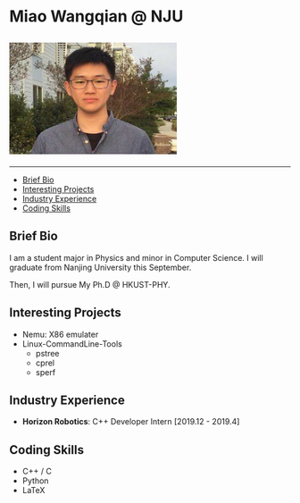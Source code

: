 # Miao Wangqian @ NJU

<!-- <html>
    <table width="600" border="0"cellspacing="0" cellpadding="0">
        <tr>
            <td width="300">
            <img src="./pic/1.jpg"width=300 height=160  />
            </td>
            <td width="486" valign="middle">
                <ul>
                    <li> Nanjing University, Nanjing</li>
                    <li> Kuang Yaming Honors School</li>
                    <li> 163, Xianlin Road</li>
                </ul>
            </td>
        </tr>
    </table>
</html> -->

<!-- <div  align="center">
    <img src="./pic/1.jpg"width=300 height=200 />
</div> -->

<h2><img src="/pic/1.jpg" width=300 height=200 alt="" /></h2>

---
<!-- TOC -->

- [Brief Bio](#brief-bio)
- [Interesting Projects](#interesting-projects)
- [Industry Experience](#industry-experience)
- [Coding Skills](#coding-skills)

<!-- /TOC -->

## Brief Bio

I am a student major in Physics and minor in Computer Science.
I will graduate from Nanjing University this September.

Then, I will pursue My Ph.D @ HKUST-PHY.

## Interesting Projects

- Nemu: X86 emulater
- Linux-CommandLine-Tools
  - pstree
  - cprel
  - sperf

## Industry Experience

- **Horizon Robotics**: C++ Developer Intern [2019.12 - 2019.4]

## Coding Skills

- C++ / C
- Python
- LaTeX